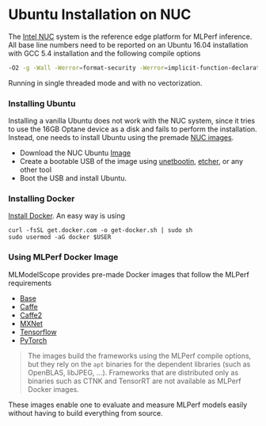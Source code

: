 # Ubuntu Installation on NUC

The [Intel NUC](http://a.co/d/1WnVbNk) system is the reference edge platform for MLPerf inference.
All base line numbers need to be reported on an Ubuntu 16.04 installation with GCC 5.4 installation and the following compile options

```bash
-O2 -g -Wall -Werror=format-security -Werror=implicit-function-declaration -Wl,-z,defs -Wl,-z,now -fasynchronous-unwind-tables -fexceptions -grecord-gcc-switches
```

Running in single threaded mode and with no vectorization.

### Installing Ubuntu

Installing a vanilla Ubuntu does not work with the NUC system, since it tries to use the 16GB Optane device as a disk and fails to perform the installation.
Instead, one needs to install Ubuntu using the premade [NUC images](https://www.ubuntu.com/download/iot/intel-nuc-desktop).

- Download the NUC Ubuntu [Image](http://people.canonical.com/~platform/images/nuc/pc-dawson-xenial-amd64-m4-20180507-32.iso)
- Create a bootable USB of the image using [unetbootin](https://unetbootin.github.io/), [etcher](https://www.balena.io/etcher/), or any other tool
- Boot the USB and install Ubuntu.

### Installing Docker

[Install Docker](https://docs.docker.com/engine/installation/). An easy way is using

```
curl -fsSL get.docker.com -o get-docker.sh | sudo sh
sudo usermod -aG docker $USER
```

### Using MLPerf Docker Image

MLModelScope provides pre-made Docker images that follow the MLPerf requirements

- [Base](https://hub.docker.com/r/carml/base)
- [Caffe](https://hub.docker.com/r/carml/caffe)
- [Caffe2](https://hub.docker.com/r/carml/caffe2)
- [MXNet](https://hub.docker.com/r/carml/mxnet)
- [Tensorflow](https://hub.docker.com/r/carml/tensorflow)
- [PyTorch](https://hub.docker.com/r/carml/pytorch)

> The images build the frameworks using the MLPerf compile options, but they rely on the `apt` binaries for the dependent libraries (such as OpenBLAS, libJPEG, ...). Frameworks that are distributed only as binaries such as CTNK and TensorRT are not available as MLPerf Docker images.

These images enable one to evaluate and measure MLPerf models easily without having to build everything from source.
